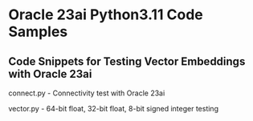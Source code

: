 # Oracle 23ai Python3.11 Code Samples

## Code Snippets for Testing Vector Embeddings with Oracle 23ai

connect.py - Connectivity test with Oracle 23ai

vector.py - 64-bit float, 32-bit float, 8-bit signed integer testing
